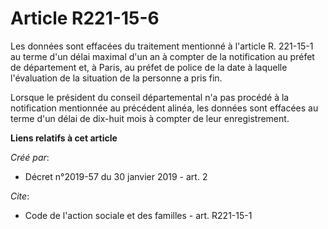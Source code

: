 # Article R221-15-6

Les données sont effacées du traitement mentionné à l'article R. 221-15-1 au terme d'un délai maximal d'un an à compter de la
notification au préfet de département et, à Paris, au préfet de police de la date à laquelle l'évaluation de la situation de
la personne a pris fin. 

Lorsque le président du conseil départemental n'a pas procédé à la notification mentionnée au précédent alinéa, les données
sont effacées au terme d'un délai de dix-huit mois à compter de leur enregistrement.

**Liens relatifs à cet article**

_Créé par_:

  - Décret n°2019-57 du 30 janvier 2019 - art. 2

_Cite_:

  - Code de l'action sociale et des familles - art. R221-15-1
